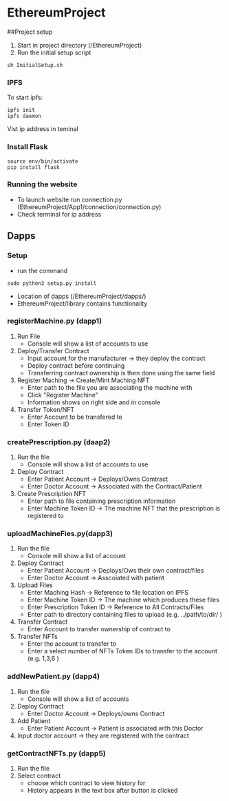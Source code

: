 # EthereumProject

##Project setup

1. Start in project directory (/EthereumProject)
2. Run the initial setup script
```
sh InitialSetup.sh
```

### IPFS
To start ipfs:
```
ipfs init
ipfs daemon
```
Vist ip address in teminal

### Install Flask

```
source env/bin/activate
pip install flask
```

### Running the website

* To launch website run connection.py (EthereumProject/App1/connection/connection.py)
* Check terminal for ip address

## Dapps

### Setup

* run the command
```
sudo python3 setup.py install
```
* Location of dapps (/EthereumProject/dapps/)
* EthereumProject/library contains functionality

### registerMachine.py (dapp1)
1. Run File
   - Console will show a list of accounts to use
2. Deploy/Transfer Contract
   - Input account for the manufacturer -> they deploy the contract
   - Deploy contract before continuing
   - Transferring contract ownership is then done using the same field
3. Register Maching -> Create/Mint Maching NFT
   - Enter path to the file you are associating the machine with
   - Click "Register Machine"
   - Information shows on right side and in console
4. Transfer Token/NFT
   - Enter Account to be transfered to
   - Enter Token ID

### createPrescription.py (daap2)
1. Run the file
   - Console will show a list of accounts to use
2. Deploy Contract
   - Enter Patient Account -> Deploys/Owns Comtract
   - Enter Doctor Account -> Associated with the Contract/Patient
3. Create Prescription NFT
   - Enter path to file containing prescription information
   - Enter Machine Token ID -> The machine NFT that the prescription is registered to


### uploadMachineFies.py(dapp3)
1. Run the file
   - Console will show a list of account
2. Deploy Contract
   - Enter Patient Account -> Deploys/Ows their own contract/files
   - Enter Doctor Account -> Asscoiated with patient
3. Upload Files
   - Enter Maching Hash -> Reference to file location on IPFS
   - Enter Machine Token ID -> The machine which produces these files
   - Enter Prescription Token ID -> Reference to All Contracts/Files
   - Enter path to directory containing files to upload (e.g. ../path/to/dir/ )
4. Transfer Contract
   - Enter Account to transfer ownership of contract to
5. Transfer NFTs
   - Enter the account to transfer to
   - Enter a select number of NFTs Token IDs to transfer to the account (e.g. 1,3,6 )  
   

### addNewPatient.py (dapp4)
1. Run the file
   - Console will show a list of accounts
2. Deploy Contract
   - Enter Doctor Account -> Deploys/owns Contract
3. Add Patient
   - Enter Patient Account -> Patient is associated with this Doctor
4. Input doctor account -> they are registered with the contract

###  getContractNFTs.py (dapp5)
1. Run the file
2. Select contract
   - choose which contract to view history for
   - History appears in the text box after button is clicked
